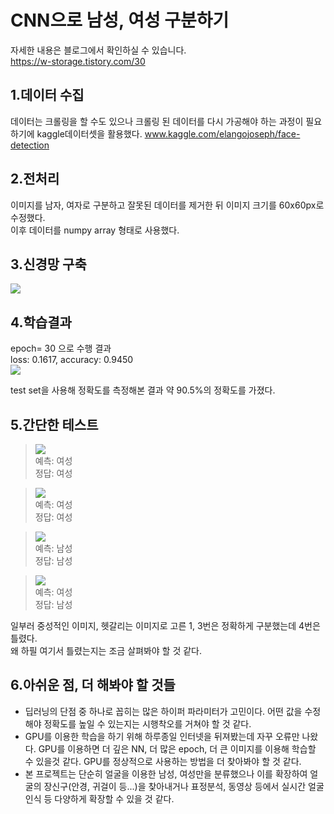 CNN으로 남성, 여성 구분하기
=============
자세한 내용은 블로그에서 확인하실 수 있습니다.</br>
https://w-storage.tistory.com/30

1.데이터 수집
-------------------------
데이터는 크롤링을 할 수도 있으나 크롤링 된 데이터를 다시 가공해야 하는 과정이 필요 하기에 kaggle데이터셋을 활용했다.
www.kaggle.com/elangojoseph/face-detection 

2.전처리
-------------------------
이미지를 남자, 여자로 구분하고 잘못된 데이터를 제거한 뒤 이미지 크기를 60x60px로 수정했다.</br>
이후 데이터를 numpy array 형태로 사용했다.

3.신경망 구축
-------------------------
<img src= "https://img1.daumcdn.net/thumb/R1280x0/?scode=mtistory2&fname=https%3A%2F%2Fblog.kakaocdn.net%2Fdn%2FersIJA%2FbtqJ4GQXIMd%2FHO9A1wdH3mcDnokkIf5jB0%2Fimg.png"></img>

4.학습결과
-------------------------
epoch= 30 으로 수행 결과</br>
loss: 0.1617,  accuracy: 0.9450</br>
<img src= "https://img1.daumcdn.net/thumb/R1280x0/?scode=mtistory2&fname=https%3A%2F%2Fblog.kakaocdn.net%2Fdn%2Fbfq7XD%2FbtqJWq98sPP%2FVdPtObeO0yiJSysyhKjvQK%2Fimg.png"></img>

test set을 사용해 정확도를 측정해본 결과 약 90.5%의 정확도를 가졌다.

5.간단한 테스트
-------------------------
> <img src= "https://user-images.githubusercontent.com/25631105/95016953-56219c80-0691-11eb-9dbe-00972f155a8b.jpg"></img></br>
> 예측: 여성</br>
> 정답: 여성</br>

> <img src= "https://user-images.githubusercontent.com/25631105/95016955-5752c980-0691-11eb-93e0-98e2d79e3dbb.jpg"></img></br>
> 예측: 여성</br>
> 정답: 여성</br>

> <img src= "https://user-images.githubusercontent.com/25631105/95016956-57eb6000-0691-11eb-840c-7d99cad07648.jpg"></img></br>
> 예측: 남성</br>
> 정답: 남성</br>

> <img src= "https://user-images.githubusercontent.com/25631105/95016957-57eb6000-0691-11eb-878d-5c0b6ff8d003.jpg"></img></br>
> 예측: 여성</br>
> 정답: 남성</br>

일부러 중성적인 이미지, 헷갈리는 이미지로 고른 1, 3번은 정확하게 구분했는데 4번은 틀렸다.</br>
왜 하필 여기서 틀렸는지는 조금 살펴봐야 할 것 같다.</br>

6.아쉬운 점, 더 해봐야 할 것들
-----------
* 딥러닝의 단점 중 하나로 꼽히는 많은 하이퍼 파라미터가 고민이다. 어떤 값을 수정해야 정확도를 높일 수 있는지는 시행착오를 거쳐야 할 것 같다.
* GPU를 이용한 학습을 하기 위해 하루종일 인터넷을 뒤져봤는데 자꾸 오류만 나왔다. GPU를 이용하면 더 깊은 NN, 더 많은 epoch, 더 큰 이미지를 이용해 학습할 수 있을것 같다. GPU를 정상적으로 사용하는 방법을 더 찾아봐야 할 것 같다.
* 본 프로젝트는 단순히 얼굴을 이용한 남성, 여성만을 분류했으나 이를 확장하여 얼굴의 장신구(안경, 귀걸이 등...)을 찾아내거나 표정분석, 동영상 등에서 실시간 얼굴 인식 등 다양하게 확장할 수 있을 것 같다.

